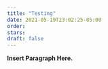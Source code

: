 ```yaml
---
title: "Testing"
date: 2021-05-19T23:02:25-05:00
order:
stars:
draft: false
---
```


**Insert Paragraph Here.**